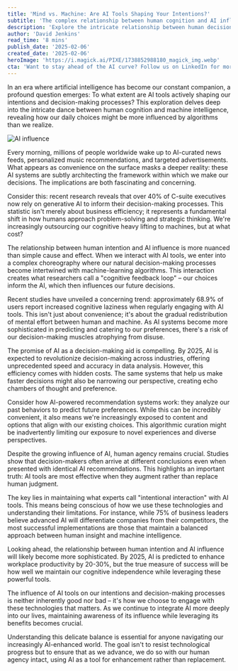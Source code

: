 ```yaml
---
title: 'Mind vs. Machine: Are AI Tools Shaping Your Intentions?'
subtitle: 'The complex relationship between human cognition and AI influence'
description: 'Explore the intricate relationship between human decision-making and artificial intelligence, as we examine how AI tools are subtly shaping our intentions and choices. With 40% of executives relying on AI for decisions and 68.9% of users reporting increased cognitive dependence, this analysis reveals the delicate balance between leveraging AI''s benefits while maintaining human agency.'
author: 'David Jenkins'
read_time: '8 mins'
publish_date: '2025-02-06'
created_date: '2025-02-06'
heroImage: 'https://i.magick.ai/PIXE/1738852988180_magick_img.webp'
cta: 'Want to stay ahead of the AI curve? Follow us on LinkedIn for more insights into the evolving relationship between human intelligence and artificial intelligence. Join our community of forward-thinking professionals navigating the future of technology.'
---
```


In an era where artificial intelligence has become our constant companion, a profound question emerges: To what extent are AI tools actively shaping our intentions and decision-making processes? This exploration delves deep into the intricate dance between human cognition and machine intelligence, revealing how our daily choices might be more influenced by algorithms than we realize.

![AI influence](https://i.magick.ai/PIXE/1738852988183_magick_img.webp)

Every morning, millions of people worldwide wake up to AI-curated news feeds, personalized music recommendations, and targeted advertisements. What appears as convenience on the surface masks a deeper reality: these AI systems are subtly architecting the framework within which we make our decisions. The implications are both fascinating and concerning.

Consider this: recent research reveals that over 40% of C-suite executives now rely on generative AI to inform their decision-making processes. This statistic isn't merely about business efficiency; it represents a fundamental shift in how humans approach problem-solving and strategic thinking. We're increasingly outsourcing our cognitive heavy lifting to machines, but at what cost?

The relationship between human intention and AI influence is more nuanced than simple cause and effect. When we interact with AI tools, we enter into a complex choreography where our natural decision-making processes become intertwined with machine-learning algorithms. This interaction creates what researchers call a "cognitive feedback loop" – our choices inform the AI, which then influences our future decisions.

Recent studies have unveiled a concerning trend: approximately 68.9% of users report increased cognitive laziness when regularly engaging with AI tools. This isn't just about convenience; it's about the gradual redistribution of mental effort between human and machine. As AI systems become more sophisticated in predicting and catering to our preferences, there's a risk of our decision-making muscles atrophying from disuse.

The promise of AI as a decision-making aid is compelling. By 2025, AI is expected to revolutionize decision-making across industries, offering unprecedented speed and accuracy in data analysis. However, this efficiency comes with hidden costs. The same systems that help us make faster decisions might also be narrowing our perspective, creating echo chambers of thought and preference.

Consider how AI-powered recommendation systems work: they analyze our past behaviors to predict future preferences. While this can be incredibly convenient, it also means we're increasingly exposed to content and options that align with our existing choices. This algorithmic curation might be inadvertently limiting our exposure to novel experiences and diverse perspectives.

Despite the growing influence of AI, human agency remains crucial. Studies show that decision-makers often arrive at different conclusions even when presented with identical AI recommendations. This highlights an important truth: AI tools are most effective when they augment rather than replace human judgment.

The key lies in maintaining what experts call "intentional interaction" with AI tools. This means being conscious of how we use these technologies and understanding their limitations. For instance, while 75% of business leaders believe advanced AI will differentiate companies from their competitors, the most successful implementations are those that maintain a balanced approach between human insight and machine intelligence.

Looking ahead, the relationship between human intention and AI influence will likely become more sophisticated. By 2025, AI is predicted to enhance workplace productivity by 20-30%, but the true measure of success will be how well we maintain our cognitive independence while leveraging these powerful tools.

The influence of AI tools on our intentions and decision-making processes is neither inherently good nor bad – it's how we choose to engage with these technologies that matters. As we continue to integrate AI more deeply into our lives, maintaining awareness of its influence while leveraging its benefits becomes crucial.

Understanding this delicate balance is essential for anyone navigating our increasingly AI-enhanced world. The goal isn't to resist technological progress but to ensure that as we advance, we do so with our human agency intact, using AI as a tool for enhancement rather than replacement.